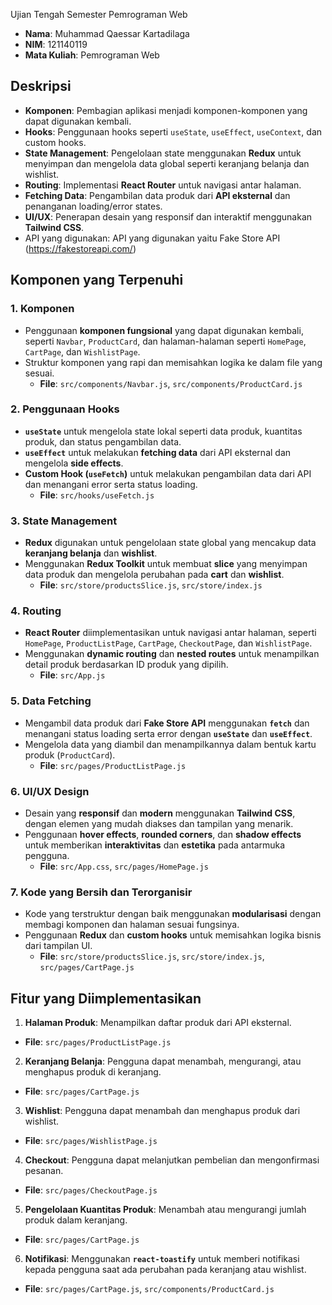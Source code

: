 Ujian Tengah Semester Pemrograman Web

- **Nama**: Muhammad Qaessar Kartadilaga
- **NIM**: 121140119
- **Mata Kuliah**: Pemrograman Web

## **Deskripsi**
- **Komponen**: Pembagian aplikasi menjadi komponen-komponen yang dapat digunakan kembali.
- **Hooks**: Penggunaan hooks seperti `useState`, `useEffect`, `useContext`, dan custom hooks.
- **State Management**: Pengelolaan state menggunakan **Redux** untuk menyimpan dan mengelola data global seperti keranjang belanja dan wishlist.
- **Routing**: Implementasi **React Router** untuk navigasi antar halaman.
- **Fetching Data**: Pengambilan data produk dari **API eksternal** dan penanganan loading/error states.
- **UI/UX**: Penerapan desain yang responsif dan interaktif menggunakan **Tailwind CSS**.
- API yang digunakan: API yang digunakan yaitu Fake Store API (https://fakestoreapi.com/)

## **Komponen yang Terpenuhi**
### **1. Komponen**
- Penggunaan **komponen fungsional** yang dapat digunakan kembali, seperti `Navbar`, `ProductCard`, dan halaman-halaman seperti `HomePage`, `CartPage`, dan `WishlistPage`.
- Struktur komponen yang rapi dan memisahkan logika ke dalam file yang sesuai.
  - **File**: `src/components/Navbar.js`, `src/components/ProductCard.js`

### **2. Penggunaan Hooks**
- **`useState`** untuk mengelola state lokal seperti data produk, kuantitas produk, dan status pengambilan data.
- **`useEffect`** untuk melakukan **fetching data** dari API eksternal dan mengelola **side effects**.
- **Custom Hook (`useFetch`)** untuk melakukan pengambilan data dari API dan menangani error serta status loading.
  - **File**: `src/hooks/useFetch.js`

### **3. State Management**
- **Redux** digunakan untuk pengelolaan state global yang mencakup data **keranjang belanja** dan **wishlist**.
- Menggunakan **Redux Toolkit** untuk membuat **slice** yang menyimpan data produk dan mengelola perubahan pada **cart** dan **wishlist**.
  - **File**: `src/store/productsSlice.js`, `src/store/index.js`

### **4. Routing**
- **React Router** diimplementasikan untuk navigasi antar halaman, seperti `HomePage`, `ProductListPage`, `CartPage`, `CheckoutPage`, dan `WishlistPage`.
- Menggunakan **dynamic routing** dan **nested routes** untuk menampilkan detail produk berdasarkan ID produk yang dipilih.
  - **File**: `src/App.js`

### **5. Data Fetching**
- Mengambil data produk dari **Fake Store API** menggunakan **`fetch`** dan menangani status loading serta error dengan **`useState`** dan **`useEffect`**.
- Mengelola data yang diambil dan menampilkannya dalam bentuk kartu produk (`ProductCard`).
  - **File**: `src/pages/ProductListPage.js`

### **6. UI/UX Design**
- Desain yang **responsif** dan **modern** menggunakan **Tailwind CSS**, dengan elemen yang mudah diakses dan tampilan yang menarik.
- Penggunaan **hover effects**, **rounded corners**, dan **shadow effects** untuk memberikan **interaktivitas** dan **estetika** pada antarmuka pengguna.
  - **File**: `src/App.css`, `src/pages/HomePage.js`

### **7. Kode yang Bersih dan Terorganisir**
- Kode yang terstruktur dengan baik menggunakan **modularisasi** dengan membagi komponen dan halaman sesuai fungsinya.
- Penggunaan **Redux** dan **custom hooks** untuk memisahkan logika bisnis dari tampilan UI.
  - **File**: `src/store/productsSlice.js`, `src/store/index.js`, `src/pages/CartPage.js`

## **Fitur yang Diimplementasikan**
1. **Halaman Produk**: Menampilkan daftar produk dari API eksternal.
  - **File**: `src/pages/ProductListPage.js`
2. **Keranjang Belanja**: Pengguna dapat menambah, mengurangi, atau menghapus produk di keranjang.
  - **File**: `src/pages/CartPage.js`
3. **Wishlist**: Pengguna dapat menambah dan menghapus produk dari wishlist.
  - **File**: `src/pages/WishlistPage.js`
4. **Checkout**: Pengguna dapat melanjutkan pembelian dan mengonfirmasi pesanan.
  - **File**: `src/pages/CheckoutPage.js`
5. **Pengelolaan Kuantitas Produk**: Menambah atau mengurangi jumlah produk dalam keranjang.
  - **File**: `src/pages/CartPage.js`
6. **Notifikasi**: Menggunakan **`react-toastify`** untuk memberi notifikasi kepada pengguna saat ada perubahan pada keranjang atau wishlist.
  - **File**: `src/pages/CartPage.js`, `src/components/ProductCard.js`
